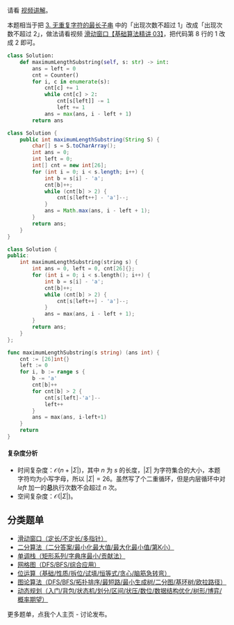 请看 [视频讲解](https://www.bilibili.com/video/BV1wr421h7xY/)。

本题相当于把 [3. 无重复字符的最长子串](https://leetcode.cn/problems/longest-substring-without-repeating-characters/) 中的「出现次数不超过 $1$」改成「出现次数不超过 $2$」，做法请看视频 [滑动窗口【基础算法精讲 03】](https://www.bilibili.com/video/BV1hd4y1r7Gq/?t=12m)，把代码第 $8$ 行的 $1$ 改成 $2$ 即可。

```py [sol-Python3]
class Solution:
    def maximumLengthSubstring(self, s: str) -> int:
        ans = left = 0
        cnt = Counter()
        for i, c in enumerate(s):
            cnt[c] += 1
            while cnt[c] > 2:
                cnt[s[left]] -= 1
                left += 1
            ans = max(ans, i - left + 1)
        return ans
```

```java [sol-Java]
class Solution {
    public int maximumLengthSubstring(String S) {
        char[] s = S.toCharArray();
        int ans = 0;
        int left = 0;
        int[] cnt = new int[26];
        for (int i = 0; i < s.length; i++) {
            int b = s[i] - 'a';
            cnt[b]++;
            while (cnt[b] > 2) {
                cnt[s[left++] - 'a']--;
            }
            ans = Math.max(ans, i - left + 1);
        }
        return ans;
    }
}
```

```cpp [sol-C++]
class Solution {
public:
    int maximumLengthSubstring(string s) {
        int ans = 0, left = 0, cnt[26]{};
        for (int i = 0; i < s.length(); i++) {
            int b = s[i] - 'a';
            cnt[b]++;
            while (cnt[b] > 2) {
                cnt[s[left++] - 'a']--;
            }
            ans = max(ans, i - left + 1);
        }
        return ans;
    }
};
```

```go [sol-Go]
func maximumLengthSubstring(s string) (ans int) {
	cnt := [26]int{}
	left := 0
	for i, b := range s {
		b -= 'a'
		cnt[b]++
		for cnt[b] > 2 {
			cnt[s[left]-'a']--
			left++
		}
		ans = max(ans, i-left+1)
	}
	return
}
```

#### 复杂度分析

- 时间复杂度：$\mathcal{O}(n+|\Sigma|)$，其中 $n$ 为 $s$ 的长度，$|\Sigma|$ 为字符集合的大小，本题字符均为小写字母，所以 $|\Sigma|=26$。虽然写了个二重循环，但是内层循环中对 $\textit{left}$ 加一的**总**执行次数不会超过 $n$ 次。
- 空间复杂度：$\mathcal{O}(|\Sigma|)$。

## 分类题单

- [滑动窗口（定长/不定长/多指针）](https://leetcode.cn/circle/discuss/0viNMK/)
- [二分算法（二分答案/最小化最大值/最大化最小值/第K小）](https://leetcode.cn/circle/discuss/SqopEo/)
- [单调栈（矩形系列/字典序最小/贡献法）](https://leetcode.cn/circle/discuss/9oZFK9/)
- [网格图（DFS/BFS/综合应用）](https://leetcode.cn/circle/discuss/YiXPXW/)
- [位运算（基础/性质/拆位/试填/恒等式/贪心/脑筋急转弯）](https://leetcode.cn/circle/discuss/dHn9Vk/)
- [图论算法（DFS/BFS/拓扑排序/最短路/最小生成树/二分图/基环树/欧拉路径）](https://leetcode.cn/circle/discuss/01LUak/)
- [动态规划（入门/背包/状态机/划分/区间/状压/数位/数据结构优化/树形/博弈/概率期望）](https://leetcode.cn/circle/discuss/tXLS3i/)

更多题单，点我个人主页 - 讨论发布。
